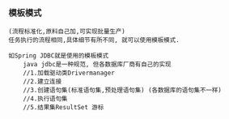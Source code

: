 ### 模板模式
    (流程标准化,原料自己加,可实现批量生产)
    任务执行的流程相同,具体细节有所不同, 就可以使用模板模式.
    
    如Spring JDBC就是使用的模板模式
        java jdbc是一种规范, 但各数据库厂商有自己的实现
        //1.加载驱动类Drivermanager
        //2.建立连接
        //3.创建语句集(标准语句集,预处理语句集) (各数据库的语句集不一样)
        //4.执行语句集
        //5.结果集ResultSet 游标
    
